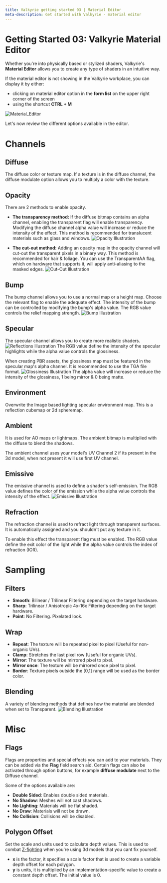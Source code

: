 ```yaml
---
title: Valkyrie getting started 03 | Material Editor
meta-description: Get started with Valkyrie - material editor
---
```


# Getting Started 03: Valkyrie Material Editor

Whether you're into physically based or stylized shaders, Valkyrie's **Material Editor** allows you to create any type of shaders in an intuitive way.

If the material editor is not showing in the Valkyrie workplace, you can display it by either:
- clicking on material editor option in the **form list** on the upper right corner of the screen
- using the shortcut **CTRL + M**

![Material_Editor](https://cdn2.talansoft.com/ftp/vids/animated_gif-downsized_large.gif)

Let's now review the different options available in the editor.

# Channels

## Diffuse
The diffuse color or texture map.
If a texture is in the diffuse channel, the diffuse modulate option allows you to multiply a color with the texture.

## Opacity
There are 2 methods to enable opacity.
- **The transparency method:**
If the diffuse bitmap contains an alpha channel, enabling the transparent flag will enable transparency. Modifying the diffuse channel alpha value will increase or reduce the intensity of the effect. This method is recommended for translucent materials such as glass and windows.
![Opacity Illustration](https://cdn2.talansoft.com/img/docs/material_editor/VLK_Opacity.gif)

- **The cut-out method:**
Adding an opacity map in the opacity channel will cut-out the transparent pixels in a binary way. This method is recommended for hair & foliage. You can use the TransparentAA flag, which on hardware that supports it, will apply anti-aliasing to the masked edges.
![Cut-Out Illustration](https://cdn2.talansoft.com/img/docs/material_editor/VLK_Cut_Out.gif)

## Bump
The bump channel allows you to use a normal map or a height map. Choose the relevant flag to enable the adequate effect.
The intensity of the bump can be controlled by modifying the bump's alpha value. The RGB value controls the relief mapping strength.
![Bump Illustration](https://cdn2.talansoft.com/img/docs/material_editor/VLK_Bump.gif)

## Specular
The specular channel allows you to create more realistic shaders.
![Reflections Illustration](https://cdn2.talansoft.com/img/docs/material_editor/VLK_Reflections.jpg)
The RGB value define the intensity of the specular highlights while the alpha value controls the glossiness.

When creating PBR assets, the glossiness map must be featured in the specular map's alpha channel. It is recommended to use the TGA file format.
![Glossiness Illustration](https://cdn2.talansoft.com/img/docs/material_editor/VLK_Gloss.gif)
The alpha value will increase or reduce the intensity of the glossiness, 1 being mirror & 0 being matte.

## Environment
Overwrite the Image based lighting specular environment map. This is a reflection cubemap or 2d spheremap.

## Ambient
It is used for AO maps or lightmaps. The ambient bitmap is multiplied with the diffuse to blend the shadows.

The ambient channel uses your model's UV Channel 2 if its present in the 3d model, when not present it will use first UV channel.

## Emissive
The emissive channel is used to define a shader's self-emission.
The RGB value defines the color of the emission while the alpha value controls the intensity of the effect.
![Emissive Illustration](https://cdn2.talansoft.com/img/docs/material_editor/VLK_Emissive.gif)

## Refraction
The refraction channel is used to refract light through transparent surfaces. It is automatically assigned and you shouldn't put any texture in it.

To enable this effect the transparent flag must be enabled.
The RGB value define the exit color of the light while the alpha value controls the index of refraction (IOR).

# Sampling

## Filters
- **Smooth**: Bilinear / Trilinear Filtering depending on the target hardware.
- **Sharp**: Trilinear / Anisotropic 4x-16x Filtering depending on the target hardware.
- **Point**: No Filtering. Pixelated look.

## Wrap
- **Repeat**: The texture will be repeated pixel to pixel (Useful for non-organic UVs).
- **Clamp**: Stretches the last pixel row (Useful for organic UVs).
- **Mirror**: The texture will be mirrored pixel to pixel.
- **Mirror once**: The texture will be mirrored once pixel to pixel.
- **Border**: Texture pixels outside the [0,1] range will be used as the border color.

## Blending
A variety of blending methods that defines how the material are blended when set to Transparent.
![Blending Illustration](https://cdn2.talansoft.com/img/docs/material_editor/VLK_Blending.gif)

# Misc

## Flags
Flags are properties and special effects you can add to your materials. They can be added via the **Flag** field search aid. Certain flags can also be activated through option buttons, for example **diffuse modulate** next to the Diffuse channel.

Some of the options available are:
- **Double Sided**: Enables double sided materials.
- **No Shadow**: Meshes will not cast shadows.
- **No Lighting**: Materials will be flat shaded.
- **No Draw**: Materials will not be drawn.
- **No Collision**: Collisions will be disabled.

## Polygon Offset
Set the scale and units used to calculate depth values. This is used to combat <a href="https://en.wikipedia.org/wiki/Z-fighting" target="_blank">Z-fighting</a> when you're using 3d models that you cant fix yourself.

- **x** is the factor, it specifies a scale factor that is used to create a
  variable depth offset for each polygon.
- **y** is units, it is multiplied by an implementation-specific value to create a
  constant depth offset. The initial value is 0.
